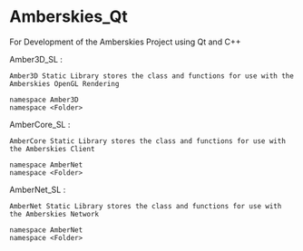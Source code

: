 # Amberskies_Qt
For Development of the Amberskies Project using Qt and C++

Amber3D_SL :

    Amber3D Static Library stores the class and functions for use with the Amberskies OpenGL Rendering
    
    namespace Amber3D
    namespace <Folder>

AmberCore_SL :

    AmberCore Static Library stores the class and functions for use with the Amberskies Client
    
    namespace AmberNet
    namespace <Folder>

AmberNet_SL :

    AmberNet Static Library stores the class and functions for use with the Amberskies Network
    
    namespace AmberNet
    namespace <Folder>
